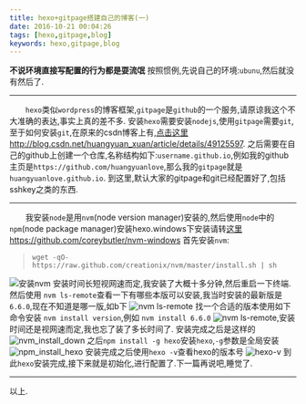 ```yaml
---
title: hexo+gitpage搭建自己的博客(一)
date: 2016-10-21 00:04:26
tags: [hexo,gitpage,blog]
keywords: hexo,gitpage,blog
---
```

**不说环境直接写配置的行为都是耍流氓**
按照惯例,先说自己的环境:`ubunu`,然后就没有然后了.<hr>
<!-- more -->
　　`hexo`类似`wordpress`的博客框架,`gitpage`是`github`的一个服务,请原谅我这个不大准确的表达,事实上真的差不多.
安装`hexo`需要安装`nodejs`,使用`gitpage`需要`git`,至于如何安装`git`,在原来的csdn博客上有,[点击这里](http://blog.csdn.net/huangyuan_xuan/article/details/49125597) http://blog.csdn.net/huangyuan_xuan/article/details/49125597.
之后需要在自己的github上创建一个仓库,名称结构如下:`username.github.io`,例如我的github主页是`https://github.com/huangyuanlove`,那么我的`gitpage`就是`huangyuanlove.github.io`.
到这里,默认大家的gitpage和git已经配置好了,包括sshkey之类的东西.
***
　　我安装`node`是用`nvm`(node version manager)安装的,然后使用`node`中的`npm`(node package manager)安装hexo.windows下安装请转[这里](https://github.com/coreybutler/nvm-windows) https://github.com/coreybutler/nvm-windows
首先安装`nvm`:
> `wget -qO- https://raw.github.com/creationix/nvm/master/install.sh | sh  `

![安装nvm](/image/hexo/hexo_install_nvm.png  "安装nvm图片")
安装时间长短视网速而定,我安装了大概十多分钟,然后重启一下终端.
然后使用 `nvm ls-remote`查看一下有哪些本版可以安装,我当时安装的最新版是`6.6.0`,现在不知道是哪一版,如b下
![nvm ls-remote](/image/hexo/nvm_ls-remote.png)
找一个合适的版本使用如下命令安装
`nvm install version`,例如 `nvm install 6.6.0`
![nvm ls-remote](/image/hexo/nvm_install_6.6.0.png),安装时间还是视网速而定,我也忘了装了多长时间了.
安装完成之后是这样的
![nvm_install_down](/image/hexo/nvm_install_down.png)
之后`npm install -g hexo`安装`hexo`,`-g`参数是全局安装
![npm_install_hexo](/image/hexo/npm_install_hexo.png)
安装完成之后使用`hexo -v`查看hexo的版本号
![hexo-v](/image/hexo/hexo-v.png)
到此`hexo`安装完成,接下来就是初始化,进行配置了.下一篇再说吧,睡觉了.
***
以上.
